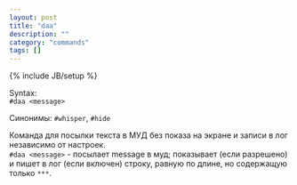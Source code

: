 ```yaml
---
layout: post
title: "daa"
description: ""
category: "commands"
tags: []
---
```

{% include JB/setup %}

Syntax:  
`#daa <message>`  

Синонимы: `#whisper`, `#hide`

Команда для посылки текста в МУД без показа на экране и записи в лог независимо от настроек.  
`#daa <message>` - посылает message в муд; показывает (если разрешено) и пишет в лог (если включен) строку, равную по длине, но содержащую только `***`.